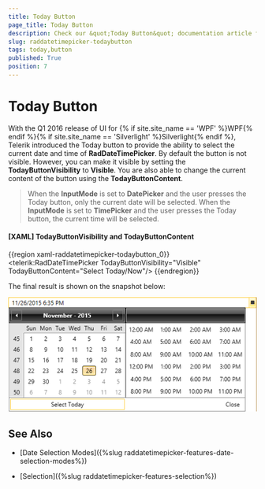 ```yaml
---
title: Today Button
page_title: Today Button
description: Check our &quot;Today Button&quot; documentation article for the RadDateTimePicker WPF control.
slug: raddatetimepicker-todaybutton
tags: today,button
published: True
position: 7
---
```


# Today Button

With the Q1 2016 release of UI for {% if site.site_name == 'WPF' %}WPF{% endif %}{% if site.site_name == 'Silverlight' %}Silverlight{% endif %}, Telerik introduced the Today button to provide the ability to select the current date and time of __RadDateTimePicker__. By default the button is not visible. However, you can make it visible by setting the __TodayButtonVisibility__ to __Visible__. You are also able to change the current content of the button using the __TodayButtonContent__.

>When the __InputMode__ is set to __DatePicker__ and the user presses the Today button, only the current date will be selected. When the __InputMode__ is set to __TimePicker__ and the user presses the Today button, the current time will be selected.

#### [XAML] __TodayButtonVisibility and TodayButtonContent__

{{region xaml-raddatetimepicker-todaybutton_0}}
	<telerik:RadDateTimePicker TodayButtonVisibility="Visible" TodayButtonContent="Select Today/Now"/>
{{endregion}}

The final result is shown on the snapshot below:

![raddatetimepicker-todaybutton-0](images/raddatetimepicker-todaybutton-01.png)

## See Also

 * [Date Selection Modes]({%slug raddatetimepicker-features-date-selection-modes%})

 * [Selection]({%slug raddatetimepicker-features-selection%})
